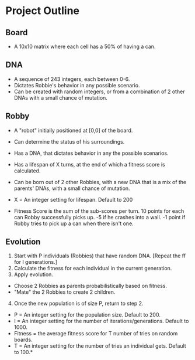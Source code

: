 # Project Outline

## Board
* A 10x10 matrix where each cell has a 50% of having a can.

## DNA
* A sequence of 243 integers, each between 0-6.
* Dictates Robbie's behavior in any possible scenario.
* Can be created with random integers, or from a combination of 2 other DNAs with a small chance of mutation.

## Robby
* A "robot" initially positioned at [0,0] of the board.
* Can determine the status of his surroundings.
* Has a DNA, that dictates behavior in any the possible scenarios.
* Has a lifespan of X turns, at the end of which a fitness score is calculated.
* Can be born out of 2 other Robbies, with a new DNA that is a mix of the parents' DNAs, with a small chance of mutation.

* X = An integer setting for lifespan. Default to 200
* Fitness Score is the sum of the sub-scores per turn.
10 points for each can Robby successfully picks up.
-5 if he crashes into a wall.
-1 point if Robby tries to pick up a can when there isn't one.

## Evolution
1. Start with P individuals (Robbies) that have random DNA.
[Repeat the ff for I generations.]
2. Calculate the fitness for each individual in the current generation.
3. Apply evolution.
* Choose 2 Robbies as parents probabilistically based on fitness.
* "Mate" the 2 Robbies to create 2 children.
4. Once the new population is of size P, return to step 2.

* P = An integer setting for the population size. Default to 200.
* I = An integer setting for the number of iterations/generations. Default to 1000.
* Fitness = the average fitness score for T number of tries on random boards.
* T = An integer setting for the number of tries an individual gets. Default to 100.*
